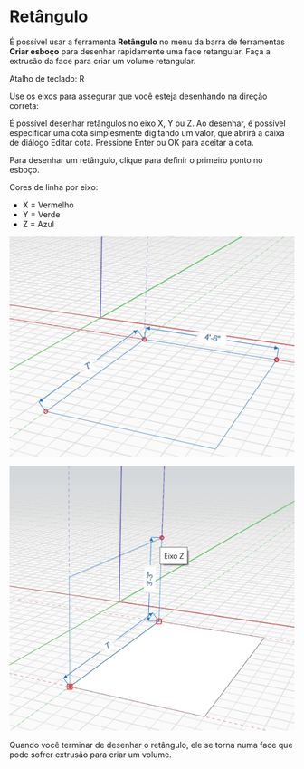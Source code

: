 # Retângulo

É possível usar a ferramenta **Retângulo** no menu da barra de ferramentas **Criar esboço** para desenhar rapidamente uma face retangular. Faça a extrusão da face para criar um volume retangular.

Atalho de teclado: R

Use os eixos para assegurar que você esteja desenhando na direção correta:

É possível desenhar retângulos no eixo X, Y ou Z. Ao desenhar, é possível especificar uma cota simplesmente digitando um valor, que abrirá a caixa de diálogo Editar cota. Pressione Enter ou OK para aceitar a cota.

Para desenhar um retângulo, clique para definir o primeiro ponto no esboço.

Cores de linha por eixo:

* X = Vermelho
* Y = Verde
* Z = Azul

![](../.gitbook/assets/rectangle1.png)

![](../.gitbook/assets/rectangle2.png)

Quando você terminar de desenhar o retângulo, ele se torna numa face que pode sofrer extrusão para criar um volume.

